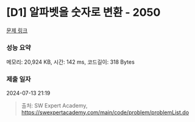 # [D1] 알파벳을 숫자로 변환 - 2050 

[문제 링크](https://swexpertacademy.com/main/code/problem/problemDetail.do?contestProbId=AV5QLGxKAzQDFAUq) 

### 성능 요약

메모리: 20,924 KB, 시간: 142 ms, 코드길이: 318 Bytes

### 제출 일자

2024-07-13 21:19



> 출처: SW Expert Academy, https://swexpertacademy.com/main/code/problem/problemList.do